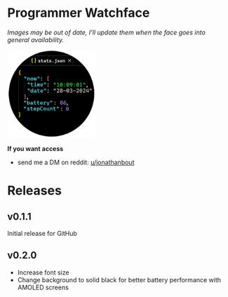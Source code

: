 # Programmer Watchface
_Images may be out of date, I'll update them when the face goes into general availability._

<img src="images/screenshot.png" width=200 height=200 />

**If you want access**
- send me a DM on reddit: [u/jonathanbout](https://www.reddit.com/user/JonathanBout/)

# Releases
## v0.1.1
Initial release for GitHub

## v0.2.0
- Increase font size
- Change background to solid black for better battery performance with AMOLED screens
